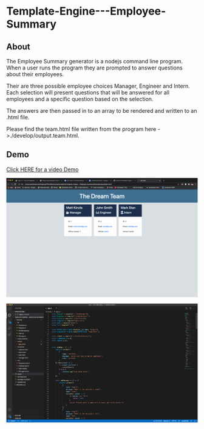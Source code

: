# Template-Engine---Employee-Summary

## About

The Employee Summary generator is a nodejs command line program. When a user runs the program they are prompted to answer questions about their employees. 

Their are three possible employee choices Manager, Engineer and Intern. Each selection will present questions that will be answered for all employees and a specific question based on the selection.

The answers are then passed in to an array to be rendered and written to an .html file. 

Please find the team.html file written from the program here ->./develop/output.team.html.

## Demo

[Click HERE for a video Demo](https://drive.google.com/file/d/1LXM452uTfYzKfCBLrptdTZjkw_w0kLrk/view?usp=sharing)

![template-demo](./Develop/assets/dreamTeam.png)

![template-demo](./Develop/assets/dreamTeam1.png)
